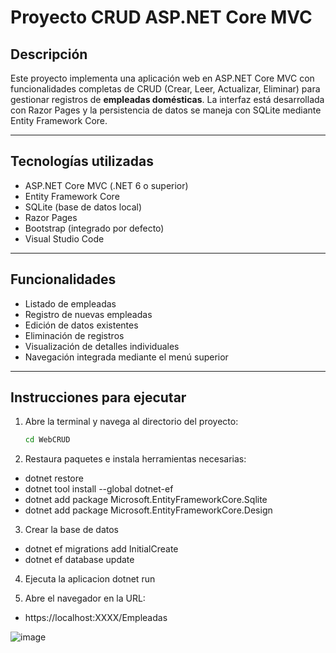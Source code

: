 # Proyecto CRUD ASP.NET Core MVC

## Descripción

Este proyecto implementa una aplicación web en ASP.NET Core MVC con funcionalidades completas de CRUD (Crear, Leer, Actualizar, Eliminar) para gestionar registros de **empleadas domésticas**. La interfaz está desarrollada con Razor Pages y la persistencia de datos se maneja con SQLite mediante Entity Framework Core.

---

## Tecnologías utilizadas

- ASP.NET Core MVC (.NET 6 o superior)
- Entity Framework Core
- SQLite (base de datos local)
- Razor Pages
- Bootstrap (integrado por defecto)
- Visual Studio Code

---

## Funcionalidades

- Listado de empleadas
- Registro de nuevas empleadas
- Edición de datos existentes
- Eliminación de registros
- Visualización de detalles individuales
- Navegación integrada mediante el menú superior

---

## Instrucciones para ejecutar

1. Abre la terminal y navega al directorio del proyecto:
   ```bash
   cd WebCRUD
2. Restaura paquetes e instala herramientas necesarias:
- dotnet restore
- dotnet tool install --global dotnet-ef
- dotnet add package Microsoft.EntityFrameworkCore.Sqlite
- dotnet add package Microsoft.EntityFrameworkCore.Design

3. Crear la base de datos
- dotnet ef migrations add InitialCreate
- dotnet ef database update

4. Ejecuta la aplicacion 
dotnet run

5. Abre el navegador en la URL:
- https://localhost:XXXX/Empleadas

![image](https://github.com/user-attachments/assets/bb465373-8393-418b-a6c0-8ec8ccc07825)
